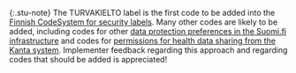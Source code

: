 {:.stu-note}
The TURVAKIELTO label is the first code to be added into the
[Finnish CodeSystem for security labels](CodeSystem-fi-base-security-label-cs.html). Many other
codes are likely to be added, including codes for other
[data protection preferences in the Suomi.fi infrastructure](https://dvv.fi/en/data-protection)
and codes for
[permissions for health data sharing from the Kanta system](https://www.kanta.fi/en/consent-and-denials-of-consent-to-data-sharing).
Implementer feedback regarding this approach and regarding codes that should be added is
appreciated!
